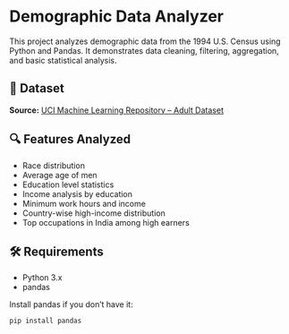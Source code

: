 # Demographic Data Analyzer

This project analyzes demographic data from the 1994 U.S. Census using Python and Pandas. It demonstrates data cleaning, filtering, aggregation, and basic statistical analysis.

## 📂 Dataset

**Source:** [UCI Machine Learning Repository – Adult Dataset](https://archive.ics.uci.edu/ml/datasets/adult)

## 🔍 Features Analyzed

- Race distribution
- Average age of men
- Education level statistics
- Income analysis by education
- Minimum work hours and income
- Country-wise high-income distribution
- Top occupations in India among high earners

## 🛠 Requirements

- Python 3.x
- pandas

Install pandas if you don’t have it:

```bash
pip install pandas
